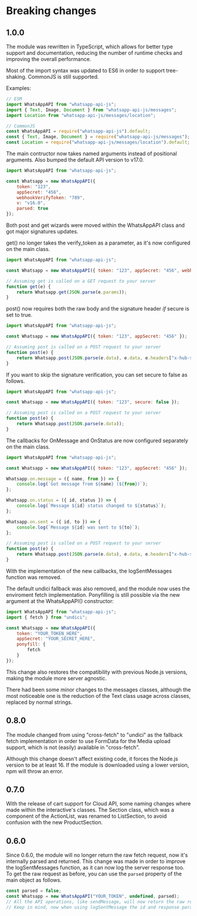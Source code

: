 # Breaking changes

## 1.0.0

The module was rewritten in TypeScript, which allows for better type support and documentation,
reducing the number of runtime checks and improving the overall performance.

Most of the import syntax was updated to ES6 in order to support tree-shaking.
CommonJS is still supported.

Examples:

```js
// ESM
import WhatsAppAPI from "whatsapp-api-js";
import { Text, Image, Document } from "whatsapp-api-js/messages";
import Location from "whatsapp-api-js/messages/location";
```

```js
// CommonJS
const WhatsAppAPI = require("whatsapp-api-js").default;
const { Text, Image, Document } = require("whatsapp-api-js/messages");
const Location = require("whatsapp-api-js/messages/location").default;
```

The main contructor now takes named arguments instead of positional arguments.
Also bumped the default API version to v17.0.

```js
import WhatsAppAPI from "whatsapp-api-js";

const Whatsapp = new WhatsAppAPI({
    token: "123",
    appSecret: "456",
    webhookVerifyToken: "789",
    v: "v16.0",
    parsed: true
});
```

Both post and get wizards were moved within the WhatsAppAPI class and got major signatures updates.

get() no longer takes the verify_token as a parameter, as it's now configured on the main class.

```js
import WhatsAppAPI from "whatsapp-api-js";

const Whatsapp = new WhatsAppAPI({ token: "123", appSecret: "456", webhookVerifyToken: "789" });

// Assuming get is called on a GET request to your server
function get(e) {
    return Whatsapp.get(JSON.parse(e.params));
}
```

post() now requires both the raw body and the signature header _if_ secure is set to true.

```js
import WhatsAppAPI from "whatsapp-api-js";

const Whatsapp = new WhatsAppAPI({ token: "123", appSecret: "456" });

// Assuming post is called on a POST request to your server
function post(e) {
    return Whatsapp.post(JSON.parse(e.data), e.data, e.headers["x-hub-signature-256"]);
}
```

If you want to skip the signature verification, you can set secure to false as follows.

```js
import WhatsAppAPI from "whatsapp-api-js";

const Whatsapp = new WhatsAppAPI({ token: "123", secure: false });

// Assuming post is called on a POST request to your server
function post(e) {
    return Whatsapp.post(JSON.parse(e.data));
}
```

The callbacks for OnMessage and OnStatus are now configured separately on the main class.

```js
import WhatsAppAPI from "whatsapp-api-js";

const Whatsapp = new WhatsAppAPI({ token: "123", appSecret: "456" });

Whatsapp.on.message = ({ name, from }) => {
    console.log(`Got message from ${name} (${from})`);
};

Whatsapp.on.status = ({ id, status }) => {
    console.log(`Message ${id} status changed to ${status}`);
};

Whatsapp.on.sent = ({ id, to }) => {
    console.log(`Message ${id} was sent to ${to}`);
};

// Assuming post is called on a POST request to your server
function post(e) {
    return Whatsapp.post(JSON.parse(e.data), e.data, e.headers["x-hub-signature-256"]);
}
```

With the implementation of the new callbacks, the logSentMessages function was removed.

The default undici fallback was also removed, and the module now uses the enviroment fetch implementation.
Ponyfilling is still possible via the new argument at the WhatsAppAPI() constructor:

```js
import WhatsAppAPI from "whatsapp-api-js";
import { fetch } from "undici";

const Whatsapp = new WhatsAppAPI({
    token: "YOUR_TOKEN_HERE",
    appSecret: "YOUR_SECRET_HERE",
    ponyfill: {
        fetch
    }
});
```

This change also restores the compatibility with previous Node.js versions, making the module more server agnostic.

There had been some minor changes to the messages classes, although the most noticeable one is the reduction of the
Text class usage across classes, replaced by normal strings.

## 0.8.0

The module changed from using "cross-fetch" to "undici" as the fallback fetch implementation in order
to use FormData for the Media upload support, which is not (easily) available in "cross-fetch".

Although this change doesn't affect existing code, it forces the Node.js version to be at least 16.
If the module is downloaded using a lower version, npm will throw an error.

## 0.7.0

With the release of cart support for Cloud API, some naming changes where made within the interactive's classes.
The Section class, which was a component of the ActionList, was renamed to ListSection, to avoid confusion with
the new ProductSection.

## 0.6.0

Since 0.6.0, the module will no longer return the raw fetch request, now it's internally parsed and returned.
This change was made in order to improve the logSentMessages function, as it can now log the server response too.
To get the raw request as before, you can use the `parsed` property of the main object as follows.

```js
const parsed = false;
const Whatsapp = new WhatsAppAPI("YOUR_TOKEN", undefined, parsed);
// All the API operations, like sendMessage, will now return the raw request.
// Keep in mind, now when using logSentMessage the id and response parameters will be undefined.
```
